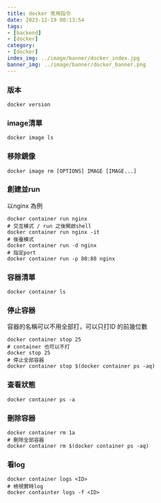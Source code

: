 ```yaml
---
title: docker 常用指令
date: 2023-12-19 00:13:54
tags:
- [backend]
- [docker]
category:
- [docker]
index_img: ../image/banner/docker_index.jpg
banner_img: ../image/banner/docker_banner.png
---
```

### 版本
```shell
docker version
```
### image清單
```shell
docker image ls
```
### 移除鏡像
```shell
docker image rm [OPTIONS] IMAGE [IMAGE...]
```

### 創建並run

以nginx 為例

```shell
docker container run nginx
# 交互模式 / run 之後開啟shell
docker container run nginx -it
# 後臺模式
docker container run -d nginx
# 指定port
docker container run -p 80:80 nginx
```
### 容器清單
```shell
docker container ls
```

### 停止容器
容器的名稱可以不用全部打，可以只打ID 的前幾位數
```shell
docker container stop 25
# container 也可以不打
docker stop 25
# 停止全部容器
docker container stop $(docker container ps -aq)
```

### 查看狀態
```shell
docker container ps -a
```

### 刪除容器
```shell
docker container rm 1a
# 刪除全部容器
docker container rm $(docker container ps -aq)
```

### 看log
```shell
docker container logs <ID>
# 檢視實時log
docker containter logs -f <ID>
```